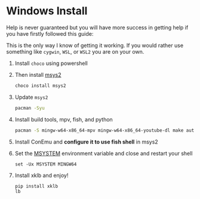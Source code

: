 # Windows Install

Help is never guaranteed but you will have more success in getting help if you have firstly followed this guide:

This is the only way I know of getting it working. If you would rather use something like `cygwin`, `WSL`, or `WSL2` you are on your own.

1. Install `choco` using powershell

2. Then install [msys2](https://www.msys2.org/)

    ```powershell
    choco install msys2
    ```

3. Update `msys2`

    ```bash
    pacman -Syu
    ```

4. Install build tools, mpv, fish, and python

    ```bash
    pacman -S mingw-w64-x86_64-mpv mingw-w64-x86_64-youtube-dl make automake python-pip python-wheel fish
    ```

5. Install ConEmu and **configure it to use fish shell** in msys2

6. Set the [MSYSTEM](https://www.msys2.org/docs/environments/) environment variable and close and restart your shell

    ```fish
    set -Ux MSYSTEM MINGW64
    ```

7. Install xklb and enjoy!

    ```fish
    pip install xklb
    lb
    ```
